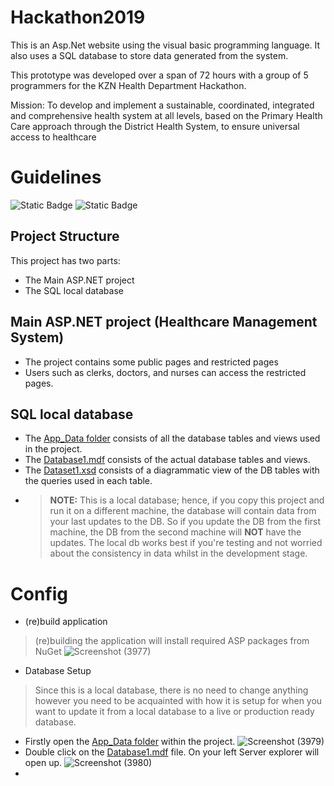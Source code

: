 # Hackathon2019

This is an Asp.Net website using the visual basic programming language. It also uses a SQL database to store data generated from the system.

This prototype was developed over a span of 72 hours with a group of 5 programmers for the KZN Health Department Hackathon.

Mission:
To develop and implement a sustainable, coordinated, integrated and comprehensive health system at all levels, based on the Primary Health Care approach through the District Health System, to ensure universal access to healthcare

# Guidelines
![Static Badge](https://img.shields.io/badge/Visual%20Studio-2010%20or%20later-green) ![Static Badge](https://img.shields.io/badge/.Net%20Framework-4-purple)

## Project Structure

This project has two parts:

- The Main ASP.NET project
- The SQL local database

## Main ASP.NET project (Healthcare Management System) 

- The project contains some public pages and restricted pages
- Users such as clerks, doctors, and nurses can access the restricted pages.

## SQL local database

- The [App_Data folder](/App_Data) consists of all the database tables and views used in the project.
- The [Database1.mdf](App_Data/ASPNETDB.MDF) consists of the actual database tables and views.
- The [Dataset1.xsd](App_Data/DataSet1.xsd) consists of a diagrammatic view of the DB tables with the queries used in each table.
- > **NOTE:** This is a local database; hence, if you copy this project and run it on a different machine, the database will contain data from your last updates to the DB. So if you update the DB from the first machine, the DB from the second machine will **NOT** have the updates. The local db works best if you're testing and not worried about the consistency in data whilst in the development stage.

# Config

- (re)build application
> (re)building the application will install required ASP packages from NuGet
![Screenshot (3977)](https://github.com/LuckyMaley/Hackathon2019/assets/58641501/ad22041d-502d-49d9-b939-c367a1a57613)

- Database Setup
> Since this is a local database, there is no need to change anything however you need to be acquainted with how it is setup for when you want to update it from a local database to a live or production ready database.
- Firstly open the [App_Data folder](/App_Data) within the project.
  ![Screenshot (3979)](https://github.com/LuckyMaley/Hackathon2019/assets/58641501/5ece902f-dd60-4ac6-80be-083b53da53a3)
- Double click on the [Database1.mdf](App_Data/ASPNETDB.MDF) file. On your left Server explorer will open up.
![Screenshot (3980)](https://github.com/LuckyMaley/Hackathon2019/assets/58641501/ce9c5489-99ac-4f4a-8d85-485c3d4eb35b)
- 
